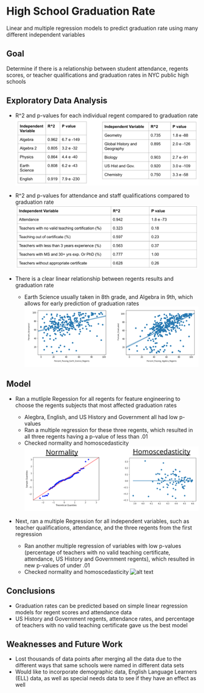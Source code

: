 # High School Graduation Rate
Linear and multiple regression models to predict graduation rate using many different independent variables

## Goal
Determine if there is a relationship between student attendance, regents scores, or teacher qualifications and graduation rates in NYC public high schools

## Exploratory Data Analysis
- R^2 and p-values for each individual regent compared to graduation rate
![alt text](https://github.com/gracejihaepark/hs_gradrate/blob/master/readme%20images/Screen%20Shot%202020-06-15%20at%204.15.31%20PM.png?raw=true)

- R^2 and p-values for attendance and staff qualifications compared to graduation rate
![alt text](https://github.com/gracejihaepark/hs_gradrate/blob/master/readme%20images/Screen%20Shot%202020-06-15%20at%204.19.38%20PM.png?raw=true)

- There is a clear linear relationship between regents results and graduation rate
  - Earth Science usually taken in 8th grade, and Algebra in 9th, which allows for early prediction of graduation rates
![alt text](https://github.com/gracejihaepark/hs_gradrate/blob/master/readme%20images/Screen%20Shot%202020-06-15%20at%204.21.25%20PM.png?raw=true)

## Model
- Ran a mutliple Regession for all regents for feature engineering to choose the regents subjects that most affected graduation rates
  - Alegbra, English, and US History and Government all had low p-values
  - Ran a multiple regression for these three regents, which resulted in all three regents having a p-value of less than .01
  - Checked normality and homoscedasticity
  ![alt text](https://github.com/gracejihaepark/hs_gradrate/blob/master/readme%20images/Screen%20Shot%202020-06-17%20at%202.40.54%20AM.png?raw=true)

- Next, ran a multiple Regression for all independent variables, such as teacher qualifications, attendance, and the three regents from the first regression
  - Ran another multiple regression of variables with low p-values (percentage of teachers with no valid teaching certificate, attendance, US History and Government regents), which resulted in new p-values of under .01
  - Checked normality and homoscedasticity
  ![alt text](https://github.com/gracejihaepark/hs_gradrate/blob/master/readme%20images/Screen%Shot%202020-06-17%at%202.47.46%AM.png?raw=true)

## Conclusions
- Graduation rates can be predicted based on simple linear regression models for regent scores and attendance data
- US History and Government regents, attendance rates, and percentage of teachers with no valid teaching certificate gave us the best model

## Weaknesses and Future Work
- Lost thousands of data points after merging all the data due to the different ways that same schools were named in different data sets
- Would like to incorporate demographic data, English Language Learners (ELL) data, as well as special needs data to see if they have an effect as well
